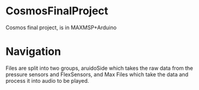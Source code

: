 # CosmosFinalProject
 Cosmos final project, is in MAXMSP+Arduino


# Navigation
 Files are split into two groups, aruidoSide which takes the raw data from the pressure sensors and FlexSensors, and Max Files which take the data and process it into audio to be played.

